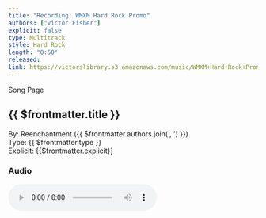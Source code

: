 ```yaml
---
title: "Recording: WMXM Hard Rock Promo"
authors: ["Victor Fisher"]
explicit: false
type: Multitrack
style: Hard Rock
length: "0:50"
released:
link: https://victorslibrary.s3.amazonaws.com/music/WMXM+Hard+Rock+Promo/WMXM+Hard+Rock+Promo.mp3
---
```


<g-link to="/song/wmxm-hard-rock-promo">Song Page</g-link>

## {{ $frontmatter.title }}

By: <g-link to="/band/reenchantment">Reenchantment</g-link> ({{ $frontmatter.authors.join(', ') }})  
Type: {{ $frontmatter.type }}  
Explicit: {{$frontmatter.explicit}}

### Audio

<audio controls controlsList="nodownload">
  <source :src="$frontmatter.link" type="audio/mpeg">
Your browser does not support the audio element.
</audio>
